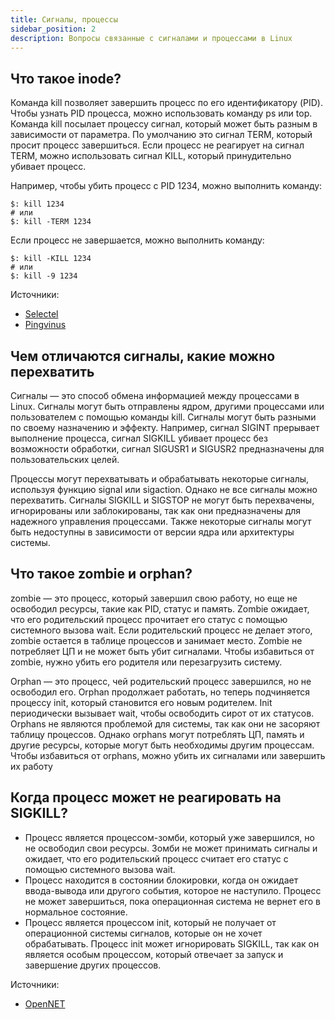 ```yaml
---
title: Сигналы, процессы
sidebar_position: 2
description: Вопросы связанные с сигналами и процессами в Linux
---
```


## Что такое inode?

Команда kill позволяет завершить процесс по его идентификатору (PID). Чтобы узнать PID процесса, можно использовать команду ps или top. Команда kill посылает процессу сигнал, который может быть разным в зависимости от параметра. По умолчанию это сигнал TERM, который просит процесс завершиться. Если процесс не реагирует на сигнал TERM, можно использовать сигнал KILL, который принудительно убивает процесс. 

Например, чтобы убить процесс с PID 1234, можно выполнить команду:
```
$: kill 1234
# или 
$: kill -TERM 1234
```

Если процесс не завершается, можно выполнить команду:
```
$: kill -KILL 1234
# или 
$: kill -9 1234
```

Источники: 
- [Selectel](https://selectel.ru/blog/tutorials/kill-and-killall-commands-in-linux/)
- [Pingvinus](https://pingvinus.ru/note/ps-kill-killall)

## Чем отличаются сигналы, какие можно перехватить

Сигналы — это способ обмена информацией между процессами в Linux. Сигналы могут быть отправлены ядром, другими процессами или пользователем с помощью команды kill. Сигналы могут быть разными по своему назначению и эффекту. Например, сигнал SIGINT прерывает выполнение процесса, сигнал SIGKILL убивает процесс без возможности обработки, сигнал SIGUSR1 и SIGUSR2 предназначены для пользовательских целей.

Процессы могут перехватывать и обрабатывать некоторые сигналы, используя функцию signal или sigaction. Однако не все сигналы можно перехватить. Сигналы SIGKILL и SIGSTOP не могут быть перехвачены, игнорированы или заблокированы, так как они предназначены для надежного управления процессами. Также некоторые сигналы могут быть недоступны в зависимости от версии ядра или архитектуры системы.

## Что такое zombie и orphan?

zombie — это процесс, который завершил свою работу, но еще не освободил ресурсы, такие как PID, статус и память. Zombie ожидает, что его родительский процесс прочитает его статус с помощью системного вызова wait. Если родительский процесс не делает этого, zombie остается в таблице процессов и занимает место. Zombie не потребляет ЦП и не может быть убит сигналами. Чтобы избавиться от zombie, нужно убить его родителя или перезагрузить систему.

Orphan — это процесс, чей родительский процесс завершился, но не освободил его. Orphan продолжает работать, но теперь подчиняется процессу init, который становится его новым родителем. Init периодически вызывает wait, чтобы освободить сирот от их статусов. Orphans не являются проблемой для системы, так как они не засоряют таблицу процессов. Однако orphans могут потреблять ЦП, память и другие ресурсы, которые могут быть необходимы другим процессам. Чтобы избавиться от orphans, можно убить их сигналами или завершить их работу

## Когда процесс может не реагировать на SIGKILL?

- Процесс является процессом-зомби, который уже завершился, но не освободил свои ресурсы. Зомби не может принимать сигналы и ожидает, что его родительский процесс считает его статус с помощью системного вызова wait.
- Процесс находится в состоянии блокировки, когда он ожидает ввода-вывода или другого события, которое не наступило. Процесс не может завершиться, пока операционная система не вернет его в нормальное состояние.
- Процесс является процессом init, который не получает от операционной системы сигналов, которые он не хочет обрабатывать. Процесс init может игнорировать SIGKILL, так как он является особым процессом, который отвечает за запуск и завершение других процессов.

Источники: 
- [OpenNET](https://www.opennet.ru/docs/RUS/linux_parallel/node10.html)